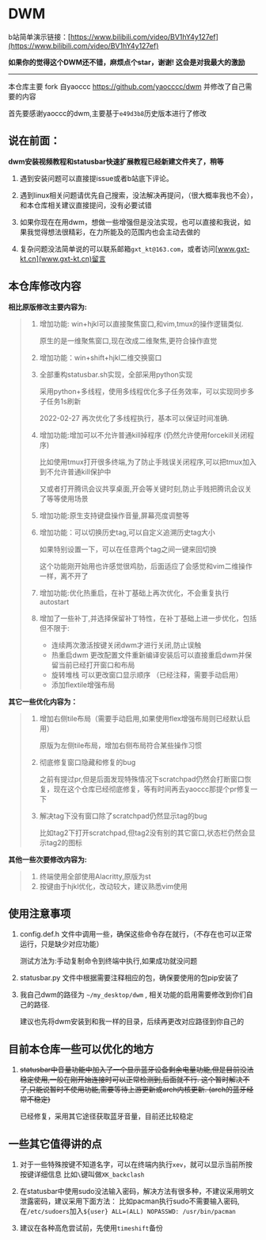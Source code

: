# DWM

b站简单演示链接：[https://www.bilibili.com/video/BV1hY4y127ef](https://www.bilibili.com/video/BV1hY4y127ef)

**如果你的觉得这个DWM还不错，麻烦点个star，谢谢! 这会是对我最大的激励**

***

本仓库主要 fork 自yaoccc https://github.com/yaocccc/dwm 并修改了自己需要的内容

首先要感谢yaoccc的dwm,主要基于`e49d3b8`历史版本进行了修改


## 说在前面：

**dwm安装视频教程和statusbar快速扩展教程已经新建文件夹了，稍等**

1. 遇到安装问题可以直接提issue或者b站底下评论。

2. 遇到linux相关问题请优先自己搜索，没法解决再提问，（很大概率我也不会），和本仓库相关建议直接提问，没有必要试错

3. 如果你现在在用dwm，想做一些增强但是没法实现，也可以直接和我说，如果我觉得想法很精彩，在力所能及的范围内也会主动去做的

4. 复杂问题没法简单说的可以联系邮箱`gxt_kt@163.com`，或者访问[www.gxt-kt.cn](www.gxt-kt.cn)留言


## 本仓库修改内容

**相比原版修改主要内容为:**

> 1. 增加功能: win+hjkl可以直接聚焦窗口,和vim,tmux的操作逻辑类似. 
>
>    原生的是一维聚焦窗口,现在改成二维聚焦,更符合操作直觉
>
> 2. 增加功能：win+shift+hjkl二维交换窗口
>
> 3. 全部重构statusbar.sh实现，全部采用python实现
>    
>    采用python+多线程，使用多线程优化多子任务效率，可以实现同步多子任务1s刷新
>    
>    2022-02-27 再次优化了多线程执行，基本可以保证时间准确.
>
> 4. 增加功能:增加可以不允许普通kill掉程序 (仍然允许使用forcekill关闭程序)
>
>    比如使用tmux打开很多终端,为了防止手贱误关闭程序,可以把tmux加入到不允许普通kill保护中
> 
>    又或者打开腾讯会议共享桌面,开会等关键时刻,防止手贱把腾讯会议关了等等使用场景
>
> 5. 增加功能:原生支持键盘操作音量,屏幕亮度调整等
> 
> 6. 增加功能：可以切换历史tag,可以自定义追溯历史tag大小
>    
>    如果特别设置一下，可以在任意两个tag之间一键来回切换
> 
>    这个功能刚开始用也许感觉很鸡肋，后面适应了会感觉和vim二维操作一样，离不开了
>
> 6. 增加功能:优化热重启，在补丁基础上再次优化，不会重复执行autostart
>
> 7. 增加了一些补丁,并选择保留补丁特性，在补丁基础上进一步优化，包括但不限于: 
>    
>    - 连续两次激活按键关闭dwm才进行关闭,防止误触
>    - 热重启dwm 更改配置文件重新编译安装后可以直接重启dwm并保留当前已经打开窗口和布局
>    - 旋转堆栈 可以更改窗口显示顺序 （已经注释，需要手动启用）
>    - 添加flextile增强布局


**其它一些优化内容为：**
> 1. 增加右侧tile布局（需要手动启用,如果使用flex增强布局则已经默认启用）
> 
>     原版为左侧tile布局，增加右侧布局符合某些操作习惯
>
> 2. 彻底修复窗口隐藏和修复的bug 
>
>    之前有提过pr,但是后面发现特殊情况下scratchpad仍然会打断窗口恢复，现在这个仓库已经彻底修复，等有时间再去yaoccc那提个pr修复一下
>
> 3. 解决tag下没有窗口除了scratchpad仍然显示tag的bug 
>
>    比如tag2下打开scratchpad,但tag2没有别的其它窗口,状态栏仍然会显示tag2的图标

**其他一些次要修改内容为:**

> 1. 终端使用全部使用Alacritty,原版为st
> 2. 按键由于hjkl优化，改动较大，建议熟悉vim使用


## 使用注意事项

1. config.def.h 文件中调用一些，确保这些命令存在就行，（不存在也可以正常运行，只是缺少对应功能）

   测试方法为:手动复制命令到终端中执行,如果成功就没问题

2. statusbar.py 文件中根据需要注释相应的包，确保要使用的包pip安装了

3. 我自己dwm的路径为 `~/my_desktop/dwm` , 相关功能的启用需要修改到你们自己的路径.

   建议也先将dwm安装到和我一样的目录，后续再更改对应路径到你自己的



## 目前本仓库一些可以优化的地方

1. ~~statusbar中音量功能中加入了一个显示蓝牙设备剩余电量功能,但是目前没法稳定使用,一般在刚开始连接时可以正常检测到,后面就不行. 这个暂时解决不了,只能说暂时不使用功能,需要等待上游更新或arch内核更新. (arch的蓝牙经常不稳定)~~
  
    已经修复，采用其它途径获取蓝牙音量，目前还比较稳定
   

## 一些其它值得讲的点
1. 对于一些特殊按键不知道名字，可以在终端内执行`xev`，就可以显示当前所按按键详细信息
    比如`\`键叫做`XK_backclash`
    
2. 在statusbar中使用sudo没法输入密码，解决方法有很多种，不建议采用明文泄露密码，建议采用下面方法：
    比如pacman执行sudo不需要输入密码,在`/etc/sudoers`加入`${user} ALL=(ALL) NOPASSWD: /usr/bin/pacman`

3. 建议在各种高危尝试前，先使用`timeshift`备份
